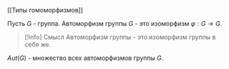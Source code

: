 [[Типы гомоморфизмов]]

Пусть $G$ - группа.
Автоморфизм группы $G$ - это изоморфизм $\varphi : G \rightarrow G$. 

>[!info] Смысл
>Автоморфизм группы - это изоморфизм группы в себя же.

$Aut(G)$ - множество всех автоморфизмов группы $G$.


